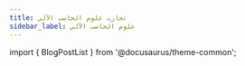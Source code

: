 ```yaml
---
title: تجارب علوم الحاسب الآلي
sidebar_label: علوم الحاسب الآلي
---
```


import { BlogPostList } from '@docusaurus/theme-common';

<BlogPostList posts={props.posts} />
